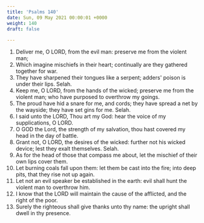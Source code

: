 ```yaml
---
title: 'Psalms 140'
date: Sun, 09 May 2021 00:00:01 +0000
weight: 140
draft: false
  
---
```


1. Deliver me, O LORD, from the evil man: preserve me from the violent man;
2. Which imagine mischiefs in their heart; continually are they gathered together for war.
3. They have sharpened their tongues like a serpent; adders' poison is under their lips. Selah.
4. Keep me, O LORD, from the hands of the wicked; preserve me from the violent man; who have purposed to overthrow my goings.
5. The proud have hid a snare for me, and cords; they have spread a net by the wayside; they have set gins for me. Selah.
6. I said unto the LORD, Thou art my God: hear the voice of my supplications, O LORD.
7. O GOD the Lord, the strength of my salvation, thou hast covered my head in the day of battle.
8. Grant not, O LORD, the desires of the wicked: further not his wicked device; lest they exalt themselves. Selah.
9. As for the head of those that compass me about, let the mischief of their own lips cover them.
10. Let burning coals fall upon them: let them be cast into the fire; into deep pits, that they rise not up again.
11. Let not an evil speaker be established in the earth: evil shall hunt the violent man to overthrow him.
12. I know that the LORD will maintain the cause of the afflicted, and the right of the poor.
13. Surely the righteous shall give thanks unto thy name: the upright shall dwell in thy presence.
